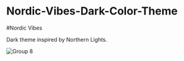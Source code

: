 # Nordic-Vibes-Dark-Color-Theme

#Nordic Vibes

Dark theme inspired by Northern Lights.

![Group 8](https://github.com/yigitsr/Nordic-Vibes-Dark-Color-Theme/assets/55548182/91756e68-1746-4478-b0b8-e2b6d7ff5a9d)
